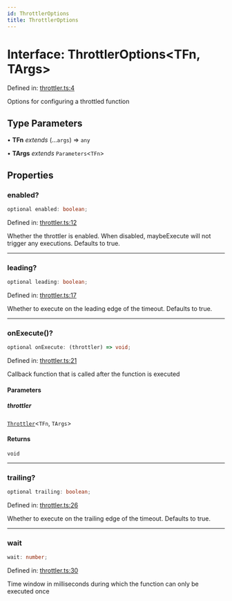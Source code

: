 ```yaml
---
id: ThrottlerOptions
title: ThrottlerOptions
---
```


<!-- DO NOT EDIT: this page is autogenerated from the type comments -->

# Interface: ThrottlerOptions\<TFn, TArgs\>

Defined in: [throttler.ts:4](https://github.com/TanStack/pacer/blob/main/packages/pacer/src/throttler.ts#L4)

Options for configuring a throttled function

## Type Parameters

• **TFn** *extends* (...`args`) => `any`

• **TArgs** *extends* `Parameters`\<`TFn`\>

## Properties

### enabled?

```ts
optional enabled: boolean;
```

Defined in: [throttler.ts:12](https://github.com/TanStack/pacer/blob/main/packages/pacer/src/throttler.ts#L12)

Whether the throttler is enabled. When disabled, maybeExecute will not trigger any executions.
Defaults to true.

***

### leading?

```ts
optional leading: boolean;
```

Defined in: [throttler.ts:17](https://github.com/TanStack/pacer/blob/main/packages/pacer/src/throttler.ts#L17)

Whether to execute on the leading edge of the timeout.
Defaults to true.

***

### onExecute()?

```ts
optional onExecute: (throttler) => void;
```

Defined in: [throttler.ts:21](https://github.com/TanStack/pacer/blob/main/packages/pacer/src/throttler.ts#L21)

Callback function that is called after the function is executed

#### Parameters

##### throttler

[`Throttler`](../classes/throttler.md)\<`TFn`, `TArgs`\>

#### Returns

`void`

***

### trailing?

```ts
optional trailing: boolean;
```

Defined in: [throttler.ts:26](https://github.com/TanStack/pacer/blob/main/packages/pacer/src/throttler.ts#L26)

Whether to execute on the trailing edge of the timeout.
Defaults to true.

***

### wait

```ts
wait: number;
```

Defined in: [throttler.ts:30](https://github.com/TanStack/pacer/blob/main/packages/pacer/src/throttler.ts#L30)

Time window in milliseconds during which the function can only be executed once
